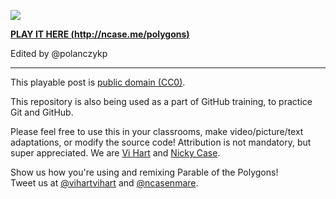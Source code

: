 ![](http://i.imgur.com/NcsRW1q.png)

**[PLAY IT HERE (http://ncase.me/polygons)](http://ncase.me/polygons)**

Edited by @polanczykp

---

This playable post is [public domain (CC0)](http://creativecommons.org/publicdomain/zero/1.0).


This repository is also being used as a part of GitHub training, to practice Git and GitHub.


Please feel free to use this in your classrooms,
make video/picture/text adaptations,
or modify the source code!
Attribution is not mandatory, but super appreciated.
We are [Vi Hart](http://vihart.com/) and [Nicky Case](http://ncase.me/).

Show us how you're using and remixing Parable of the Polygons!    
Tweet us at
[@vihartvihart](https://twitter.com/vihartvihart) and
[@ncasenmare](https://twitter.com/ncasenmare).
